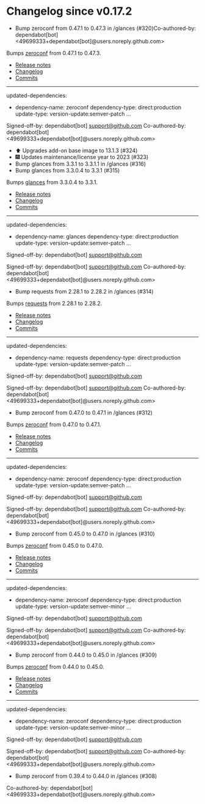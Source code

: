 # Changelog since v0.17.2
- Bump zeroconf from 0.47.1 to 0.47.3 in /glances (#320)Co-authored-by: dependabot[bot] <49699333+dependabot[bot]@users.noreply.github.com>

Bumps [zeroconf](https://github.com/python-zeroconf/python-zeroconf) from 0.47.1 to 0.47.3.
- [Release notes](https://github.com/python-zeroconf/python-zeroconf/releases)
- [Changelog](https://github.com/python-zeroconf/python-zeroconf/blob/master/CHANGELOG.md)
- [Commits](https://github.com/python-zeroconf/python-zeroconf/compare/0.47.1...0.47.3)

---
updated-dependencies:
- dependency-name: zeroconf
  dependency-type: direct:production
  update-type: version-update:semver-patch
...

Signed-off-by: dependabot[bot] <support@github.com>
Co-authored-by: dependabot[bot] <49699333+dependabot[bot]@users.noreply.github.com> 
- ⬆️ Upgrades add-on base image to 13.1.3 (#324) 
- 🎆 Updates maintenance/license year to 2023 (#323) 
- Bump glances from 3.3.1 to 3.3.1.1 in /glances (#316) 
- Bump glances from 3.3.0.4 to 3.3.1 (#315)

Bumps [glances](https://github.com/nicolargo/glances) from 3.3.0.4 to 3.3.1.
- [Release notes](https://github.com/nicolargo/glances/releases)
- [Changelog](https://github.com/nicolargo/glances/blob/develop/NEWS.rst)
- [Commits](https://github.com/nicolargo/glances/compare/v3.3.0.4...v3.3.1)

---
updated-dependencies:
- dependency-name: glances
  dependency-type: direct:production
  update-type: version-update:semver-patch
...

Signed-off-by: dependabot[bot] <support@github.com>

Signed-off-by: dependabot[bot] <support@github.com>
Co-authored-by: dependabot[bot] <49699333+dependabot[bot]@users.noreply.github.com> 
- Bump requests from 2.28.1 to 2.28.2 in /glances (#314)

Bumps [requests](https://github.com/psf/requests) from 2.28.1 to 2.28.2.
- [Release notes](https://github.com/psf/requests/releases)
- [Changelog](https://github.com/psf/requests/blob/main/HISTORY.md)
- [Commits](https://github.com/psf/requests/compare/v2.28.1...v2.28.2)

---
updated-dependencies:
- dependency-name: requests
  dependency-type: direct:production
  update-type: version-update:semver-patch
...

Signed-off-by: dependabot[bot] <support@github.com>

Signed-off-by: dependabot[bot] <support@github.com>
Co-authored-by: dependabot[bot] <49699333+dependabot[bot]@users.noreply.github.com> 
- Bump zeroconf from 0.47.0 to 0.47.1 in /glances (#312)

Bumps [zeroconf](https://github.com/python-zeroconf/python-zeroconf) from 0.47.0 to 0.47.1.
- [Release notes](https://github.com/python-zeroconf/python-zeroconf/releases)
- [Changelog](https://github.com/python-zeroconf/python-zeroconf/blob/master/CHANGELOG.md)
- [Commits](https://github.com/python-zeroconf/python-zeroconf/compare/0.47.0...0.47.1)

---
updated-dependencies:
- dependency-name: zeroconf
  dependency-type: direct:production
  update-type: version-update:semver-patch
...

Signed-off-by: dependabot[bot] <support@github.com>

Signed-off-by: dependabot[bot] <support@github.com>
Co-authored-by: dependabot[bot] <49699333+dependabot[bot]@users.noreply.github.com> 
- Bump zeroconf from 0.45.0 to 0.47.0 in /glances (#310)

Bumps [zeroconf](https://github.com/python-zeroconf/python-zeroconf) from 0.45.0 to 0.47.0.
- [Release notes](https://github.com/python-zeroconf/python-zeroconf/releases)
- [Changelog](https://github.com/python-zeroconf/python-zeroconf/blob/master/CHANGELOG.md)
- [Commits](https://github.com/python-zeroconf/python-zeroconf/compare/0.45.0...0.47.0)

---
updated-dependencies:
- dependency-name: zeroconf
  dependency-type: direct:production
  update-type: version-update:semver-minor
...

Signed-off-by: dependabot[bot] <support@github.com>

Signed-off-by: dependabot[bot] <support@github.com>
Co-authored-by: dependabot[bot] <49699333+dependabot[bot]@users.noreply.github.com> 
- Bump zeroconf from 0.44.0 to 0.45.0 in /glances (#309)

Bumps [zeroconf](https://github.com/python-zeroconf/python-zeroconf) from 0.44.0 to 0.45.0.
- [Release notes](https://github.com/python-zeroconf/python-zeroconf/releases)
- [Changelog](https://github.com/python-zeroconf/python-zeroconf/blob/master/CHANGELOG.md)
- [Commits](https://github.com/python-zeroconf/python-zeroconf/compare/0.44.0...0.45.0)

---
updated-dependencies:
- dependency-name: zeroconf
  dependency-type: direct:production
  update-type: version-update:semver-minor
...

Signed-off-by: dependabot[bot] <support@github.com>

Signed-off-by: dependabot[bot] <support@github.com>
Co-authored-by: dependabot[bot] <49699333+dependabot[bot]@users.noreply.github.com> 
- Bump zeroconf from 0.39.4 to 0.44.0 in /glances (#308)

Co-authored-by: dependabot[bot] <49699333+dependabot[bot]@users.noreply.github.com> 
